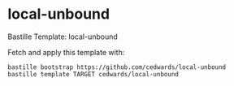 # local-unbound
Bastille Template: local-unbound

Fetch and apply this template with:

```shell
bastille bootstrap https://github.com/cedwards/local-unbound
bastille template TARGET cedwards/local-unbound
```
